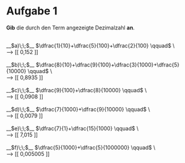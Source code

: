 <!--
version:  0.0.1

language: de

@style
input {
    text-align: center;
}

.flex-container {
    display: flex;
    flex-wrap: wrap;
    align-items: stretch;
    gap: 20px;
}

.flex-child {
    flex: 1;
    min-width: 350px;
    margin-right: 20px;
}

@media (max-width: 400px) {
    .flex-child {
        flex: 100%;
        margin-right: 0;
    }
}
@end

formula: \carry   \textcolor{red}{\scriptsize #1}
formula: \digit   \rlap{\carry{#1}}\phantom{#2}#2
formula: \permil  \text{‰}

import: https://raw.githubusercontent.com/liaTemplates/algebrite/master/README.md
import: https://raw.githubusercontent.com/LiaTemplates/Tikz-Jax/main/README.md

script: https://cdn.jsdelivr.net/gh/LiaTemplates/Tikz-Jax@main/dist/index.js

@round
<script>
  let value = `@input`;
  if (value.startsWith("@")) {
    ""
  } else {
    value = JSON.parse(value);
    value = value[0]
    value = value.replace(/,/g, ".");
    value = parseFloat(value);
    value = Math.round(value * Math.pow(10,@1)) / Math.pow(10,@1);
    value == @0
  }
</script>
@end

tags: Bruchrechnung, Zahlenverständnis, Dezimalzahlen, sehr leicht

-->




# Aufgabe 1

**Gib** die durch den Term angezeigte Dezimalzahl **an**.

<br>
__$a)\;\;$__ $\dfrac{1}{10}+\dfrac{5}{100}+\dfrac{2}{100} \qquad$  \
<br>
--> [[  0,152   ]] 
<br>
<br>
__$b)\;\;$__ $\dfrac{8}{10}+\dfrac{9}{100}+\dfrac{3}{1000}+\dfrac{5}{10000} \qquad$  \
<br>
--> [[  0,8935  ]] 
<br>
<br>
__$c)\;\;$__ $\dfrac{9}{100}+\dfrac{8}{10000} \qquad$  \
<br>
--> [[  0,0908  ]] 
<br>
<br>
__$d)\;\;$__ $\dfrac{7}{1000}+\dfrac{9}{10000} \qquad$  \
<br>
--> [[  0,0079  ]] 
<br>
<br>
__$e)\;\;$__ $\dfrac{7}{1}+\dfrac{15}{1000} \qquad$  \
<br>
--> [[  7,015   ]] 
<br>
<br>
__$f)\;\;$__ $\dfrac{5}{1000}+\dfrac{5}{1000000} \qquad$  \
<br>
--> [[  0,005005 ]] 

<br>
<br>
<br>
<br>

